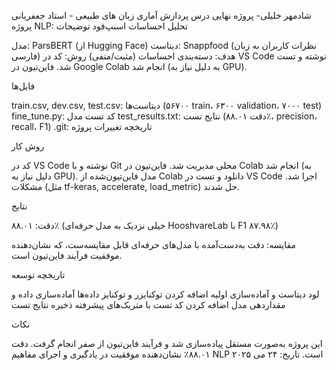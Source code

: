 شادمهر خلیلی- پروژه نهایی درس پردازش آماری زبان های طبیعی - استاد جعفریانی
پروژه NLP: تحلیل احساسات اسنپ‌فود
توضیحات

مدل: ParsBERT (از Hugging Face)
دیتاست: Snappfood (نظرات کاربران به زبان فارسی)
هدف: دسته‌بندی احساسات (مثبت/منفی)
روش: کد در VS Code نوشته و تست شد. فاین‌تیون در Google Colab انجام شد (به دلیل نیاز به GPU).

فایل‌ها

train.csv, dev.csv, test.csv: دیتاست‌ها (۵۶۷۰۰ train، ۶۳۰۰ validation، ۷۰۰۰ test)
fine_tune.py: کد تست مدل
test_results.txt: نتایج تست (دقت ۸۸.۰۱٪، precision، recall، F1)
.git: تاریخچه تغییرات پروژه

روش کار

کد در VS Code نوشته و با Git محلی مدیریت شد.
فاین‌تیون در Colab انجام شد (به دلیل نیاز به GPU).
مدل فاین‌تیون‌شده از Colab دانلود و تست در VS Code اجرا شد.
مشکلات (مثل tf-keras, accelerate, load_metric) حل شدند.

نتایج

دقت: ۸۸.۰۱٪ (خیلی نزدیک به مدل حرفه‌ای HooshvareLab با F1 ۸۷.۹۸٪)

مقایسه: دقت به‌دست‌آمده با مدل‌های حرفه‌ای قابل مقایسه‌ست، که نشان‌دهنده موفقیت فرآیند فاین‌تیون است.

تاریخچه توسعه

لود دیتاست و آماده‌سازی اولیه
اضافه کردن توکنایزر و توکنایز داده‌ها
آماده‌سازی داده و مقداردهی مدل
اضافه کردن کد تست با متریک‌های پیشرفته
ذخیره نتایج تست

نکات

این پروژه به‌صورت مستقل پیاده‌سازی شد و فرآیند فاین‌تیون از صفر انجام گرفت.
دقت ۸۸.۰۱٪ نشان‌دهنده موفقیت در یادگیری و اجرای مفاهیم NLP است.
تاریخ: ۲۴ می ۲۰۲۵
